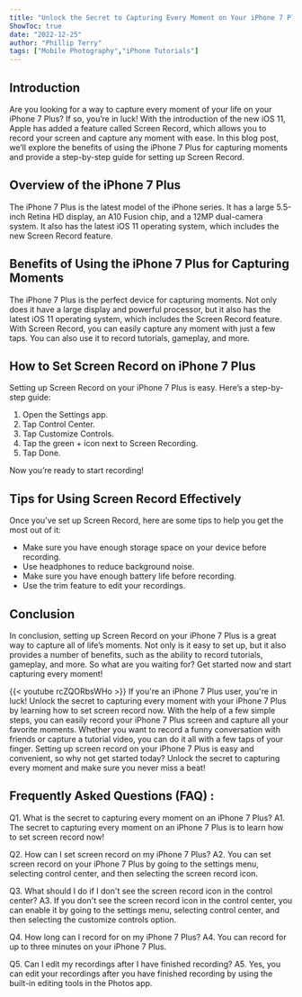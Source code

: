 ```yaml
---
title: "Unlock the Secret to Capturing Every Moment on Your iPhone 7 Plus - Learn How to Set Screen Record Now!"
ShowToc: true 
date: "2022-12-25"
author: "Phillip Terry" 
tags: ["Mobile Photography","iPhone Tutorials"]
---
```

## Introduction 
Are you looking for a way to capture every moment of your life on your iPhone 7 Plus? If so, you’re in luck! With the introduction of the new iOS 11, Apple has added a feature called Screen Record, which allows you to record your screen and capture any moment with ease. In this blog post, we’ll explore the benefits of using the iPhone 7 Plus for capturing moments and provide a step-by-step guide for setting up Screen Record. 

## Overview of the iPhone 7 Plus 
The iPhone 7 Plus is the latest model of the iPhone series. It has a large 5.5-inch Retina HD display, an A10 Fusion chip, and a 12MP dual-camera system. It also has the latest iOS 11 operating system, which includes the new Screen Record feature.

## Benefits of Using the iPhone 7 Plus for Capturing Moments
The iPhone 7 Plus is the perfect device for capturing moments. Not only does it have a large display and powerful processor, but it also has the latest iOS 11 operating system, which includes the Screen Record feature. With Screen Record, you can easily capture any moment with just a few taps. You can also use it to record tutorials, gameplay, and more. 

## How to Set Screen Record on iPhone 7 Plus 
Setting up Screen Record on your iPhone 7 Plus is easy. Here’s a step-by-step guide: 
1. Open the Settings app. 
2. Tap Control Center. 
3. Tap Customize Controls. 
4. Tap the green + icon next to Screen Recording. 
5. Tap Done. 

Now you’re ready to start recording!

## Tips for Using Screen Record Effectively 
Once you’ve set up Screen Record, here are some tips to help you get the most out of it: 
- Make sure you have enough storage space on your device before recording. 
- Use headphones to reduce background noise. 
- Make sure you have enough battery life before recording. 
- Use the trim feature to edit your recordings. 

## Conclusion 
In conclusion, setting up Screen Record on your iPhone 7 Plus is a great way to capture all of life’s moments. Not only is it easy to set up, but it also provides a number of benefits, such as the ability to record tutorials, gameplay, and more. So what are you waiting for? Get started now and start capturing every moment!

{{< youtube rcZQORbsWHo >}} 
If you're an iPhone 7 Plus user, you're in luck! Unlock the secret to capturing every moment with your iPhone 7 Plus by learning how to set screen record now. With the help of a few simple steps, you can easily record your iPhone 7 Plus screen and capture all your favorite moments. Whether you want to record a funny conversation with friends or capture a tutorial video, you can do it all with a few taps of your finger. Setting up screen record on your iPhone 7 Plus is easy and convenient, so why not get started today? Unlock the secret to capturing every moment and make sure you never miss a beat!

## Frequently Asked Questions (FAQ) :
Q1. What is the secret to capturing every moment on an iPhone 7 Plus?
A1. The secret to capturing every moment on an iPhone 7 Plus is to learn how to set screen record now!

Q2. How can I set screen record on my iPhone 7 Plus?
A2. You can set screen record on your iPhone 7 Plus by going to the settings menu, selecting control center, and then selecting the screen record icon.

Q3. What should I do if I don't see the screen record icon in the control center?
A3. If you don't see the screen record icon in the control center, you can enable it by going to the settings menu, selecting control center, and then selecting the customize controls option.

Q4. How long can I record for on my iPhone 7 Plus?
A4. You can record for up to three minutes on your iPhone 7 Plus.

Q5. Can I edit my recordings after I have finished recording?
A5. Yes, you can edit your recordings after you have finished recording by using the built-in editing tools in the Photos app.


